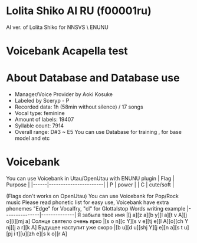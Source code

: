 # Lolita Shiko AI RU (f00001ru)
AI ver. of Lolita Shiko for NNSVS \ ENUNU
# Voicebank Acapella test

# About Database and Database use
* Manager/Voice Provider by Aoki Kosuke
* Labeled by Sceryp - P
* Recorded data: 1h (58min without silence) / 17 songs
* Vocal type: feminine
* Amount of labels: 19407
* Syllable count: 7914
* Overall range: D#3 ~ E5
You can use Database for training , for base model and etc

# Voicebank
You can use Voicebank in Utau/OpenUtau with ENUNU plugin
| Flag | Purpose               |
|------|-----------------------|
| P    | power                 |
| C    | cute/soft             |

(Flags don't works on OpenUtau)
You can use Voicebank for Pop/Rock music
Please read phonetic list for easy use,
Voicebank have extra phonemes "Edge" for Vocalfry, "cl" for Glottalstop
Words writing example
|---------------|--------------|
Я забыла твоё имя |[j a][z a][b y][l a][t v A][j o][i][mj a]
Солнце святело очень ярко |[s o n][c Y][s v e][tj e][l A][o][ch Y nj][j a r][k A]
Будущее наступит уже скоро |[b u][d u][shj Y][j e][n a][s t u][pj i t][u][zh e][s k o][r A]
